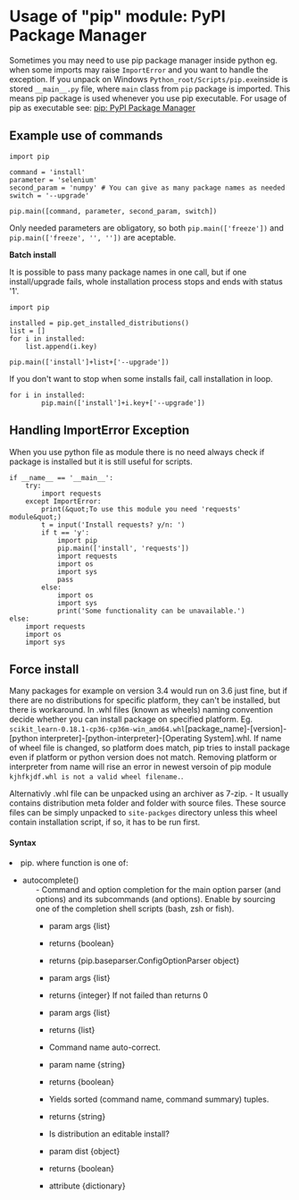 # Usage of "pip" module: PyPI Package Manager


Sometimes you may need to use pip package manager inside python eg. when some imports may raise `ImportError` and you want to handle the exception. If you unpack on Windows `Python_root/Scripts/pip.exe`inside is stored `__main__.py` file, where `main` class from `pip` package is imported. This means pip package is used whenever you use pip executable. For usage of pip as executable see: [pip: PyPI Package Manager](https://stackoverflow.com/documentation/python/1781/pip-pypi-package-manage)



## Example use of commands


```
import pip

command = 'install'
parameter = 'selenium'
second_param = 'numpy' # You can give as many package names as needed
switch = '--upgrade'

pip.main([command, parameter, second_param, switch])

```

Only needed parameters are obligatory, so both `pip.main(['freeze'])` and `pip.main(['freeze', '', ''])` are aceptable.

**Batch install**

It is possible to pass many package names in one call, but if one install/upgrade fails, whole installation process stops and ends with status '1'.

```
import pip

installed = pip.get_installed_distributions()
list = []
for i in installed:
    list.append(i.key)

pip.main(['install']+list+['--upgrade'])

```

If you don't want to stop when some installs fail, call installation in loop.

```
for i in installed:
        pip.main(['install']+i.key+['--upgrade'])

```



## Handling ImportError Exception


When you use python file as module there is no need always check if package is installed but it is still useful for scripts.

```
if __name__ == '__main__':
    try:
        import requests
    except ImportError:
        print(&quot;To use this module you need 'requests' module&quot;)
        t = input('Install requests? y/n: ')
        if t == 'y':
            import pip
            pip.main(['install', 'requests'])
            import requests
            import os
            import sys
            pass
        else:
            import os
            import sys
            print('Some functionality can be unavailable.')
else:
    import requests
    import os
    import sys

```



## Force install


Many packages for example on version 3.4 would run on 3.6 just fine, but if there are no distributions for specific platform, they can't be installed, but there is workaround. In .whl files (known as wheels) naming convention decide whether you can install package on specified platform. Eg. `scikit_learn‑0.18.1‑cp36‑cp36m‑win_amd64.whl`[package_name]-[version]-[python interpreter]-[python-interpreter]-[Operating System].whl. If name of wheel file is changed, so platform does match, pip tries to install package even if platform or python version does not match. Removing platform or interpreter from name will rise an error in newest versoin of pip module `kjhfkjdf.whl is not a valid wheel filename.`.

Alternativly .whl file can be unpacked using an archiver as 7-zip. - It usually contains distribution meta folder and folder with source files. These source files can be simply unpacked to `site-packges` directory unless this wheel contain installation script, if so, it has to be run first.



#### Syntax


<li>pip.<function|attribute|class> where function is one of:
<ul>
<li>autocomplete()
<ul>
- Command and option completion for the main option parser (and options) and its subcommands (and options). Enable by sourcing one of the completion shell scripts (bash, zsh or fish).

- param args {list}
- returns {boolean}

- returns {pip.baseparser.ConfigOptionParser object}

- param args {list}
- returns {integer} If not failed than returns 0

- param args {list}

- returns {list}

- Command name auto-correct.
- param name {string}
- returns {boolean}

- Yields sorted (command name, command summary) tuples.

- returns {string}

- Is distribution an editable install?
- param dist {object}
- returns {boolean}

- attribute {dictionary}

